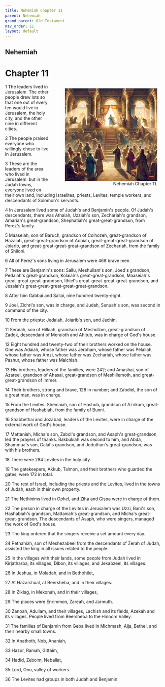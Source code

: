 ```yaml
---
title: Nehemiah Chapter 11
parent: Nehemiah
grand_parent: Old Testament
nav_order: 11
layout: default
---
```


## Nehemiah

# Chapter 11

<figure style="float: right; margin-right: 10px;">
    <img src="/assets/Image/Nehemiah/500/11.jpg" alt="Nehemiah Chapter 11" style="width: 300px; height: 300px; float: right;padding-left: 10px;"/>
    <figcaption style="clear: both;text-align: right;">Nehemiah Chapter 11.</figcaption>
</figure>
1 The leaders lived in Jerusalem. The other people drew lots so that one out of every ten would live in Jerusalem, the holy city, and the other nine in different cities.

2 The people praised everyone who willingly chose to live in Jerusalem.

3 These are the leaders of the area who lived in Jerusalem: but in the Judah towns, everyone lived on their own land, including Israelites, priests, Levites, temple workers, and descendants of Solomon's servants.

4 In Jerusalem lived some of Judah's and Benjamin's people. Of Judah's descendants, there was Athaiah, Uzziah's son, Zechariah's grandson, Amariah's great-grandson, Shephatiah's great-great-grandson, from Perez's family.

5 Maaseiah, son of Baruch, grandson of Colhozeh, great-grandson of Hazaiah, great-great-grandson of Adaiah, great-great-great-grandson of Joiarib, and great-great-great-great-grandson of Zechariah, from the family of Shiloni.

6 All of Perez's sons living in Jerusalem were 468 brave men.

7 These are Benjamin's sons: Sallu, Meshullam's son, Joed's grandson, Pedaiah's great-grandson, Kolaiah's great-great-grandson, Maaseiah's great-great-great-grandson, Ithiel's great-great-great-great-grandson, and Jesaiah's great-great-great-great-great-grandson.

8 After him Gabbai and Sallai, nine hundred twenty-eight.

9 Joel, Zichri's son, was in charge, and Judah, Senuah's son, was second in command of the city.

10 From the priests: Jedaiah, Joiarib's son, and Jachin.

11 Seraiah, son of Hilkiah, grandson of Meshullam, great-grandson of Zadok, descendant of Meraioth and Ahitub, was in charge of God's house.

12 Eight hundred and twenty-two of their brothers worked on the house. One was Adaiah, whose father was Jeroham, whose father was Pelaliah, whose father was Amzi, whose father was Zechariah, whose father was Pashur, whose father was Malchiah.

13 His brothers, leaders of the families, were 242; and Amashai, son of Azareel, grandson of Ahasai, great-grandson of Meshillemoth, and great-great-grandson of Immer.

14 Their brothers, strong and brave, 128 in number; and Zabdiel, the son of a great man, was in charge.

15 From the Levites: Shemaiah, son of Hashub, grandson of Azrikam, great-grandson of Hashabiah, from the family of Bunni.

16 Shabbethai and Jozabad, leaders of the Levites, were in charge of the external work of God's house.

17 Mattaniah, Micha's son, Zabdi's grandson, and Asaph's great-grandson, led the prayers of thanks. Bakbukiah was second to him, and Abda, Shammua's son, Galal's grandson, and Jeduthun's great-grandson, was with his brothers.

18 There were 284 Levites in the holy city.

19 The gatekeepers, Akkub, Talmon, and their brothers who guarded the gates, were 172 in total.

20 The rest of Israel, including the priests and the Levites, lived in the towns of Judah, each in their own property.

21 The Nethinims lived in Ophel, and Ziha and Gispa were in charge of them.

22 The person in charge of the Levites in Jerusalem was Uzzi, Bani's son, Hashabiah's grandson, Mattaniah's great-grandson, and Micha's great-great-grandson. The descendants of Asaph, who were singers, managed the work of God's house.

23 The king ordered that the singers receive a set amount every day.

24 Pethahiah, son of Meshezabeel from the descendants of Zerah of Judah, assisted the king in all issues related to the people.

25 In the villages with their lands, some people from Judah lived in Kirjatharba, its villages, Dibon, its villages, and Jekabzeel, its villages.

26 In Jeshua, in Moladah, and in Bethphilet,

27 At Hazarshual, at Beersheba, and in their villages.

28 In Ziklag, in Mekonah, and in their villages,

29 The places were Enrimmon, Zareah, and Jarmuth.

30 Zanoah, Adullam, and their villages, Lachish and its fields, Azekah and its villages. People lived from Beersheba to the Hinnom Valley.

31 The families of Benjamin from Geba lived in Michmash, Aija, Bethel, and their nearby small towns.

32 In Anathoth, Nob, Ananiah,

33 Hazor, Ramah, Gittaim,

34 Hadid, Zeboim, Neballat,

35 Lord, Ono, valley of workers.

36 The Levites had groups in both Judah and Benjamin.


